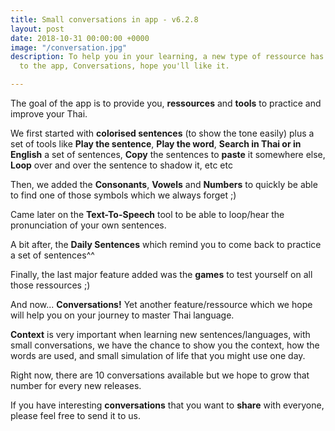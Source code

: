 ```yaml
---
title: Small conversations in app - v6.2.8
layout: post
date: 2018-10-31 00:00:00 +0000
image: "/conversation.jpg"
description: To help you in your learning, a new type of ressource has been added
  to the app, Conversations, hope you'll like it.

---
```

The goal of the app is to provide you, **ressources** and **tools** to practice and improve your Thai. 

We first started with **colorised sentences** (to show the tone easily) plus a set of tools like **Play the sentence**, **Play the word**, **Search in Thai or in English** a set of sentences, **Copy** the sentences to **paste** it somewhere else, **Loop** over and over the sentence to shadow it, etc etc

Then, we added the **Consonants**, **Vowels** and **Numbers** to quickly be able to find one of those symbols which we always forget ;) 

Came later on the **Text-To-Speech** tool to be able to loop/hear the pronunciation of your own sentences. 

A bit after, the **Daily Sentences** which remind you to come back to practice a set of sentences^^

Finally, the last major feature added was the **games** to test yourself on all those ressources ;) 

And now... **Conversations!** Yet another feature/ressource which we hope will help you on your journey to master Thai language. 

**Context** is very important when learning new sentences/languages, with small conversations, we have the chance to show you the context, how the words are used, and small simulation of life that you might use one day.

Right now, there are 10 conversations available but we hope to grow that number for every new releases. 

If you have interesting **conversations** that you want to **share** with everyone, please feel free to send it to us. 